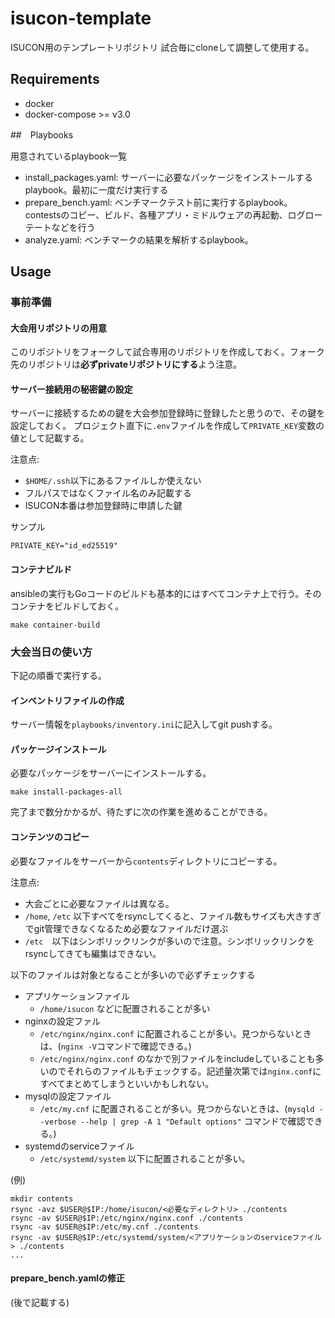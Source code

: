 # isucon-template

ISUCON用のテンプレートリポジトリ
試合毎にcloneして調整して使用する。

## Requirements

- docker
- docker-compose >= v3.0

##　Playbooks

用意されているplaybook一覧

- install_packages.yaml: サーバーに必要なパッケージをインストールするplaybook。最初に一度だけ実行する
- prepare_bench.yaml: ベンチマークテスト前に実行するplaybook。contestsのコピー、ビルド、各種アプリ・ミドルウェアの再起動、ログローテートなどを行う
- analyze.yaml: ベンチマークの結果を解析するplaybook。

## Usage

### 事前準備

#### 大会用リポジトリの用意

このリポジトリをフォークして試合専用のリポジトリを作成しておく。フォーク先のリポジトリは**必ずprivateリポジトリにする**よう注意。

#### サーバー接続用の秘密鍵の設定

サーバーに接続するための鍵を大会参加登録時に登録したと思うので、その鍵を設定しておく。
プロジェクト直下に`.env`ファイルを作成して`PRIVATE_KEY`変数の値として記載する。

注意点:
- `$HOME/.ssh`以下にあるファイルしか使えない
- フルパスではなくファイル名のみ記載する
- ISUCON本番は参加登録時に申請した鍵

サンプル

```
PRIVATE_KEY="id_ed25519"
```

#### コンテナビルド

ansibleの実行もGoコードのビルドも基本的にはすべてコンテナ上で行う。そのコンテナをビルドしておく。

```
make container-build
```

### 大会当日の使い方

下記の順番で実行する。

#### インベントリファイルの作成

サーバー情報を`playbooks/inventory.ini`に記入してgit pushする。

#### パッケージインストール

必要なパッケージをサーバーにインストールする。

```
make install-packages-all
```

完了まで数分かかるが、待たずに次の作業を進めることができる。

#### コンテンツのコピー

必要なファイルをサーバーから`contents`ディレクトリにコピーする。

注意点:

- 大会ごとに必要なファイルは異なる。
- `/home`, `/etc` 以下すべてをrsyncしてくると、ファイル数もサイズも大きすぎでgit管理できなくなるため必要なファイルだけ選ぶ
- `/etc`　以下はシンボリックリンクが多いので注意。シンボリックリンクをrsyncしてきても編集はできない。

以下のファイルは対象となることが多いので必ずチェックする

- アプリケーションファイル
  - `/home/isucon` などに配置されることが多い
- nginxの設定ファル
  - `/etc/nginx/nginx.conf` に配置されることが多い。見つからないときは、(`nginx -V`コマンドで確認できる。)
  - `/etc/nginx/nginx.conf` のなかで別ファイルをincludeしていることも多いのでそれらのファイルもチェックする。記述量次第では`nginx.conf`にすべてまとめてしまうといいかもしれない。
- mysqlの設定ファイル
  - `/etc/my.cnf` に配置されることが多い。見つからないときは、(`mysqld --verbose --help | grep -A 1 "Default options"` コマンドで確認できる。)
- systemdのserviceファイル
  - `/etc/systemd/system` 以下に配置されることが多い。

(例)
```
mkdir contents
rsync -avz $USER@$IP:/home/isucon/<必要なディレクトリ> ./contents
rsync -av $USER@$IP:/etc/nginx/nginx.conf ./contents
rsync -av $USER@$IP:/etc/my.cnf ./contents
rsync -av $USER@$IP:/etc/systemd/system/<アプリケーションのserviceファイル> ./contents
...
```

#### prepare_bench.yamlの修正

(後で記載する)
